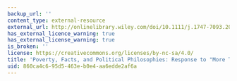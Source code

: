 ```yaml
---
backup_url: ''
content_type: external-resource
external_url: http://onlinelibrary.wiley.com/doi/10.1111/j.1747-7093.2002.tb00379.x/full
has_external_licence_warning: true
has_external_license_warning: true
is_broken: ''
license: https://creativecommons.org/licenses/by-nc-sa/4.0/
title: 'Poverty, Facts, and Political Philosophies: Response to "More Than Charity"'
uid: 860ca4c6-95d5-463e-b0e4-aa6edde2af6a
---
```

